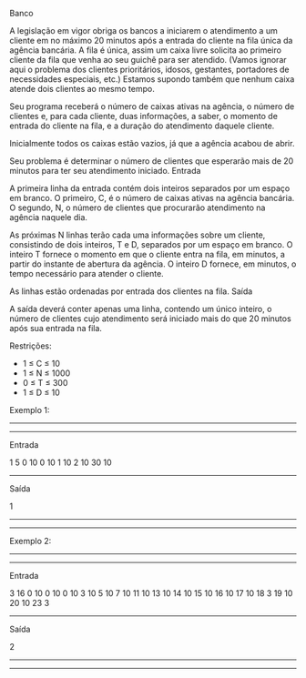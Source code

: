
Banco


A legislação em vigor obriga os bancos a iniciarem o atendimento a um cliente em no máximo 20 minutos após a entrada do cliente na fila única da agência bancária. A fila é única, assim um caixa livre solicita ao primeiro cliente da fila que venha ao seu guichê para ser atendido. (Vamos ignorar aqui o problema dos clientes prioritários, idosos, gestantes, portadores de necessidades especiais, etc.) Estamos supondo também que nenhum caixa atende dois clientes ao mesmo tempo.

Seu programa receberá o número de caixas ativas na agência, o número de clientes e, para cada cliente, duas informações, a saber, o momento de entrada do cliente na fila, e a duração do atendimento daquele cliente.

Inicialmente todos os caixas estão vazios, já que a agência acabou de abrir.

Seu problema é determinar o número de clientes que esperarão mais de 20 minutos para ter seu atendimento iniciado.
Entrada

A primeira linha da entrada contém dois inteiros separados por um espaço em branco. O primeiro, C, é o número de caixas ativas na agência bancária. O segundo, N, o número de clientes que procurarão atendimento na agência naquele dia.

As próximas N linhas terão cada uma informações sobre um cliente, consistindo de dois inteiros, T e D, separados por um espaço em branco. O inteiro T fornece o momento em que o cliente entra na fila, em minutos, a partir do instante de abertura da agência. O inteiro D fornece, em minutos, o tempo necessário para atender o cliente.

As linhas estão ordenadas por entrada dos clientes na fila.
Saída

A saída deverá conter apenas uma linha, contendo um único inteiro, o número de clientes cujo atendimento será iniciado mais do que 20 minutos após sua entrada na fila.

Restrições:

  - 1 ≤ C ≤ 10
  - 1 ≤ N ≤ 1000
  - 0 ≤ T ≤ 300
  - 1 ≤ D ≤ 10


Exemplo 1:

-------------------------------------------------------------------
-------------------------------------------------------------------

Entrada

1 5
0 10
0 10
1 10
2 10
30 10

-------------------------------------------------------------------

Saída

1

-------------------------------------------------------------------
-------------------------------------------------------------------

Exemplo 2:

-------------------------------------------------------------------
-------------------------------------------------------------------

Entrada

3 16
0 10
0 10
0 10
3 10
5 10
7 10
11 10
13 10
14 10
15 10
16 10
17 10
18 3
19 10
20 10
23 3

-------------------------------------------------------------------

Saída

2

-------------------------------------------------------------------
-------------------------------------------------------------------

